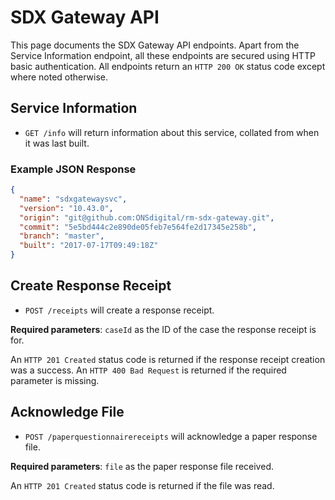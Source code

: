 # SDX Gateway API
This page documents the SDX Gateway API endpoints. Apart from the Service Information endpoint, all these endpoints are secured using HTTP basic authentication. All endpoints return an `HTTP 200 OK` status code except where noted otherwise.

## Service Information
* `GET /info` will return information about this service, collated from when it was last built.

### Example JSON Response
```json
{
  "name": "sdxgatewaysvc",
  "version": "10.43.0",
  "origin": "git@github.com:ONSdigital/rm-sdx-gateway.git",
  "commit": "5e5bd444c2e890de05feb7e564fe2d17345e258b",
  "branch": "master",
  "built": "2017-07-17T09:49:18Z"
}
```

## Create Response Receipt
* `POST /receipts` will create a response receipt.

**Required parameters**: `caseId` as the ID of the case the response receipt is for.

An `HTTP 201 Created` status code is returned if the response receipt creation was a success. An `HTTP 400 Bad Request` is returned if the required parameter is missing.

## Acknowledge File
* `POST /paperquestionnairereceipts` will acknowledge a paper response file.

**Required parameters**: `file` as the paper response file received.

An `HTTP 201 Created` status code is returned if the file was read.